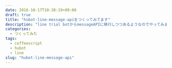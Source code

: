 ```yaml
---
date: 2016-10-17T10:38:19+09:00
draft: true
title: "hubot-line-message-apiをつくってみてます"
description: "line trial botからmessageAPIに移行しつつあるようなのでやってみました。"
categories:
  - つくってみた
tags:
  - coffeescript
  - hubot
  - line
slug: "hubot-line-message-api"
---
```

